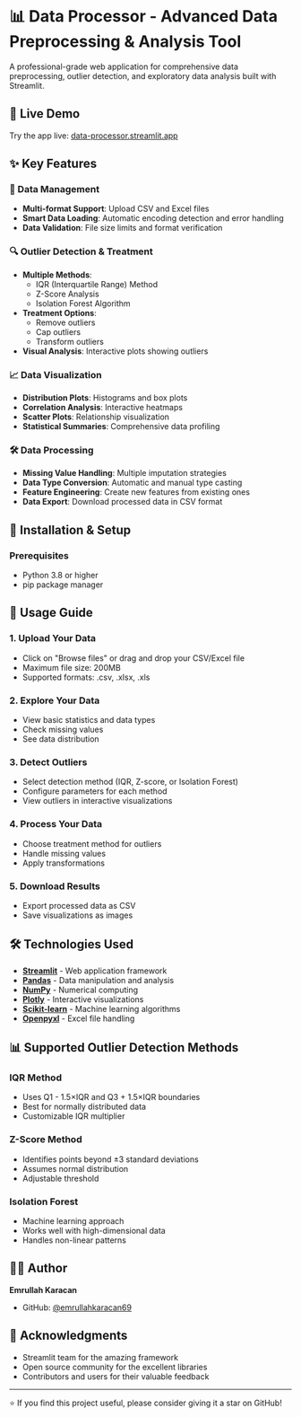 
# 📊 Data Processor - Advanced Data Preprocessing & Analysis Tool

A professional-grade web application for comprehensive data preprocessing, outlier detection, and exploratory data analysis built with Streamlit.

## 🚀 Live Demo
Try the app live: [data-processor.streamlit.app](https://emrullahkaracan69-data-processor-app-kj90xt.streamlit.app)

## ✨ Key Features

### 📁 Data Management
- **Multi-format Support**: Upload CSV and Excel files
- **Smart Data Loading**: Automatic encoding detection and error handling
- **Data Validation**: File size limits and format verification

### 🔍 Outlier Detection & Treatment
- **Multiple Methods**:
  - IQR (Interquartile Range) Method
  - Z-Score Analysis
  - Isolation Forest Algorithm
- **Treatment Options**:
  - Remove outliers
  - Cap outliers
  - Transform outliers
- **Visual Analysis**: Interactive plots showing outliers

### 📈 Data Visualization
- **Distribution Plots**: Histograms and box plots
- **Correlation Analysis**: Interactive heatmaps
- **Scatter Plots**: Relationship visualization
- **Statistical Summaries**: Comprehensive data profiling

### 🛠️ Data Processing
- **Missing Value Handling**: Multiple imputation strategies
- **Data Type Conversion**: Automatic and manual type casting
- **Feature Engineering**: Create new features from existing ones
- **Data Export**: Download processed data in CSV format

## 🔧 Installation & Setup

### Prerequisites
- Python 3.8 or higher
- pip package manager

## 📖 Usage Guide

### 1. Upload Your Data
- Click on "Browse files" or drag and drop your CSV/Excel file
- Maximum file size: 200MB
- Supported formats: .csv, .xlsx, .xls

### 2. Explore Your Data
- View basic statistics and data types
- Check missing values
- See data distribution

### 3. Detect Outliers
- Select detection method (IQR, Z-score, or Isolation Forest)
- Configure parameters for each method
- View outliers in interactive visualizations

### 4. Process Your Data
- Choose treatment method for outliers
- Handle missing values
- Apply transformations

### 5. Download Results
- Export processed data as CSV
- Save visualizations as images

## 🛠️ Technologies Used

- **[Streamlit](https://streamlit.io/)** - Web application framework
- **[Pandas](https://pandas.pydata.org/)** - Data manipulation and analysis
- **[NumPy](https://numpy.org/)** - Numerical computing
- **[Plotly](https://plotly.com/)** - Interactive visualizations
- **[Scikit-learn](https://scikit-learn.org/)** - Machine learning algorithms
- **[Openpyxl](https://openpyxl.readthedocs.io/)** - Excel file handling

## 📊 Supported Outlier Detection Methods

### IQR Method
- Uses Q1 - 1.5×IQR and Q3 + 1.5×IQR boundaries
- Best for normally distributed data
- Customizable IQR multiplier

### Z-Score Method
- Identifies points beyond ±3 standard deviations
- Assumes normal distribution
- Adjustable threshold

### Isolation Forest
- Machine learning approach
- Works well with high-dimensional data
- Handles non-linear patterns


## 👨‍💻 Author

**Emrullah Karacan**
- GitHub: [@emrullahkaracan69](https://github.com/emrullahkaracan69)

## 🙏 Acknowledgments

- Streamlit team for the amazing framework
- Open source community for the excellent libraries
- Contributors and users for their valuable feedback

---

⭐ If you find this project useful, please consider giving it a star on GitHub!
